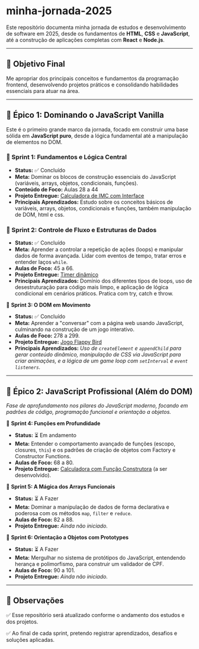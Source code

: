 # minha-jornada-2025

Este repositório documenta minha jornada de estudos e desenvolvimento de software em 2025, desde os fundamentos de **HTML**, **CSS** e **JavaScript**, até a construção de aplicações completas com **React** e **Node.js**.

---

## 🎯 Objetivo Final

Me apropriar dos principais conceitos e fundamentos da programação frontend, desenvolvendo projetos práticos e consolidando habilidades essenciais para atuar na área.

---

## 🚀 Épico 1: Dominando o JavaScript Vanilla

Este é o primeiro grande marco da jornada, focado em construir uma base sólida em **JavaScript puro**, desde a lógica fundamental até a manipulação de elementos no DOM.

### 📅 Sprint 1: Fundamentos e Lógica Central
- **Status:** ✅ Concluído
- **Meta:** Dominar os blocos de construção essenciais do JavaScript (variáveis, arrays, objetos, condicionais, funções).
- **Conteúdo de Foco:** Aulas 28 a 44
- **Projeto Entregue:** [Calculadora de IMC com Interface](./sprint-01-fundamentos-js/projeto-imc)
- **Principais Aprendizados:** Estudo sobre os conceitos básicos de variáveis, arrays, objetos, condicionais e funções, também manipulação de DOM, html e css.

### 📅 Sprint 2: Controle de Fluxo e Estruturas de Dados
- **Status:** ✅ Concluído
- **Meta:** Aprender a controlar a repetição de ações (loops) e manipular dados de forma avançada. Lidar com eventos de tempo, tratar erros e entender laços `while`.
- **Aulas de Foco:** 45 a 66.
- **Projeto Entregue:** [Timer dinâmico](./sprint-02-controle-de-fluxo/ex-timer)
- **Principais Aprendizados:** Domínio dos diferentes tipos de loops, uso de desestruturação para código mais limpo, e aplicação de lógica condicional em cenários práticos. Pratica com try, catch e throw.

📅 **Sprint 3: O DOM em Movimento**

* **Status:** ✅ Concluído
* **Meta:** Aprender a "conversar" com a página web usando JavaScript, culminando na construção de um jogo interativo.
* **Aulas de Foco:** 278 a 299.
* **Projeto Entregue:** [Jogo Flappy Bird](./sprint-03-manipulacao-dom/projeto-flappy-bird)
* **Principais Aprendizados:** *Uso de `createElement` e `appendChild` para gerar conteúdo dinâmico, manipulação de CSS via JavaScript para criar animações, e a lógica de um game loop com `setInterval` e `event listeners`.*

---

## 🚀 Épico 2: JavaScript Profissional (Além do DOM)

*Fase de aprofundamento nos pilares do JavaScript moderno, focando em padrões de código, programação funcional e orientação a objetos.*

📅 **Sprint 4: Funções em Profundidade**

* **Status:** ⏳ Em andamento
* **Meta:** Entender o comportamento avançado de funções (escopo, closures, `this`) e os padrões de criação de objetos com Factory e Constructor Functions.
* **Aulas de Foco:** 68 a 80.
* **Projeto Entregue:** [Calculadora com Função Construtora](./sprint-04-funcoes-avancadas) (a ser desenvolvido).

📅 **Sprint 5: A Mágica dos Arrays Funcionais**

* **Status:** ⏳ A Fazer
* **Meta:** Dominar a manipulação de dados de forma declarativa e poderosa com os métodos `map`, `filter` e `reduce`.
* **Aulas de Foco:** 82 a 88.
* **Projeto Entregue:** *Ainda não iniciado.*

📅 **Sprint 6: Orientação a Objetos com Prototypes**

* **Status:** ⏳ A Fazer
* **Meta:** Mergulhar no sistema de protótipos do JavaScript, entendendo herança e polimorfismo, para construir um validador de CPF.
* **Aulas de Foco:** 90 a 101.
* **Projeto Entregue:** *Ainda não iniciado.*

---

## 📌 Observações

✅ Esse repositório será atualizado conforme o andamento dos estudos e dos projetos.

✅ Ao final de cada sprint, pretendo registrar aprendizados, desafios e soluções aplicadas.


